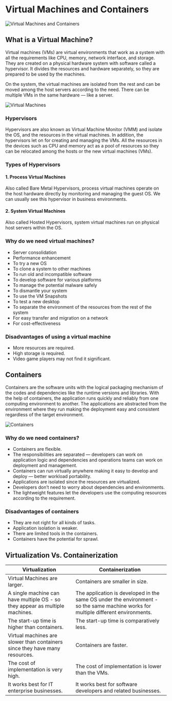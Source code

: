# Virtual Machines and Containers

![Virtual Machines and Containers](https://miro.medium.com/v2/resize:fit:720/format:webp/1*fXBjlw9qdQwzQejBFsUsfA.jpeg)

## What is a Virtual Machine?

Virtual machines (VMs) are virtual environments that work as a system with all the requirements like CPU, memory, network interface, and storage. They are created on a physical hardware system with software called a hypervisor. It divides the resources and hardware separately, so they are prepared to be used by the machines.

On the system, the virtual machines are isolated from the rest and can be moved among the host servers according to the need. There can be multiple VMs in the same hardware — like a server.

![Virtual Machines](https://miro.medium.com/v2/resize:fit:720/format:webp/1*FtjdEPVZC_eEYvQNJ1B6qA.jpeg)

### Hypervisors

Hypervisors are also known as Virtual Machine Monitor (VMM) and isolate the OS, and the resources in the virtual machines. In addition, the hypervisors let on for creating and managing the VMs. All the resources in the devices such as CPU and memory act as a pool of resources so they can be relocated among the hosts or the new virtual machines (VMs).

### Types of Hypervisors

#### 1. Process Virtual Machines

Also called Bare Metal Hypervisors, process virtual machines operate on the host hardware directly by monitoring and managing the guest OS. We can usually see this hypervisor in business environments.

#### 2. System Virtual Machines

Also called Hosted Hypervisors, system virtual machines run on physical host servers within the OS.

### Why do we need virtual machines?

- Server consolidation
- Performance enhancement
- To try a new OS
- To clone a system to other machines
- To run old and incompatible software
- To develop software for various platforms
- To manage the potential malware safely
- To dismantle your system
- To use the VM Snapshots
- To test a new desktop
- To separate the environment of the resources from the rest of the system
- For easy transfer and migration on a network
- For cost-effectiveness

### Disadvantages of using a virtual machine

- More resources are required.
- High storage is required.
- Video game players may not find it significant.

## Containers

Containers are the software units with the logical packaging mechanism of the codes and dependencies like the runtime versions and libraries. With the help of containers, the application runs quickly and reliably from one computing environment to another. The applications are abstracted from the environment where they run making the deployment easy and consistent regardless of the target environment.

![Containers](https://miro.medium.com/v2/resize:fit:720/format:webp/1*8uTk0ADqO17jq77be2iHLw.jpeg)

### Why do we need containers?

- Containers are flexible.
- The responsibilities are separated — developers can work on application logic and dependencies and operations teams can work on deployment and management.
- Containers can run virtually anywhere making it easy to develop and deploy — better workload portability.
- Applications are isolated since the resources are virtualized.
- Developers don’t need to worry about dependencies and environments.
- The lightweight features let the developers use the computing resources according to the requirement.

### Disadvantages of containers

- They are not right for all kinds of tasks.
- Application isolation is weaker.
- There are limited tools in the containers.
- Containers have the potential for sprawl.

## Virtualization Vs. Containerization

| Virtualization                                                               | Containerization                                                                                                                   |
| ---------------------------------------------------------------------------- | ---------------------------------------------------------------------------------------------------------------------------------- |
| Virtual Machines are larger.                                                 | Containers are smaller in size.                                                                                                    |
| A single machine can have multiple OS - so they appear as multiple machines. | The application is developed in the same OS under the environment - so the same machine works for multiple different environments. |
| The start-up time is higher than containers.                                 | The start-up time is comparatively less.                                                                                           |
| Virtual machines are slower than containers since they have many resources.  | Containers are faster.                                                                                                             |
| The cost of implementation is very high.                                     | The cost of implementation is lower than the VMs.                                                                                  |
| It works best for IT enterprise businesses.                                  | It works best for software developers and related businesses.                                                                      |
